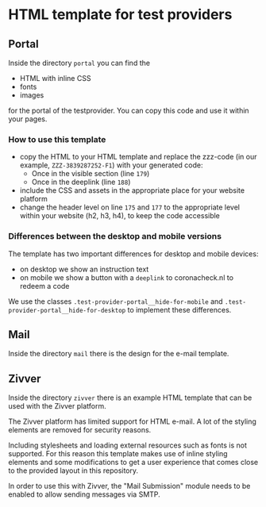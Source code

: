 # HTML template for test providers

## Portal

Inside the directory `portal` you can find the 

- HTML with inline CSS
- fonts
- images

for the portal of the testprovider. You can copy this code and use it within your pages. 

### How to use this template 

- copy the HTML to your HTML template and replace the zzz-code (in our example, `ZZZ-3839287252-F1`) with your generated code:
  - Once in the visible section (line `179`)
  - Once in the deeplink (line `188`)
- include the CSS and assets in the appropriate place for your website platform
- change the header level on line `175` and `177` to the appropriate level within your website (h2, h3, h4), to keep the code accessible

### Differences between the desktop and mobile versions

The template has two important differences for desktop and mobile devices:

- on desktop we show an instruction text
- on mobile we show a button with a `deeplink` to coronacheck.nl to redeem a code

We use the classes `.test-provider-portal__hide-for-mobile` and `.test-provider-portal__hide-for-desktop` to implement these differences.

## Mail

Inside the directory `mail` there is the design for the e-mail template.

## Zivver

Inside the directory `zivver` there is an example HTML template that can be used with the Zivver platform.

The Zivver platform has limited support for HTML e-mail. A lot of the styling elements are removed for security reasons.

Including stylesheets and loading external resources such as fonts is not supported. For this reason this template makes use of inline styling elements
and some modifications to get a user experience that comes close to the provided layout in this repository.

In order to use this with Zivver, the "Mail Submission" module needs to be enabled to allow sending messages via SMTP.


